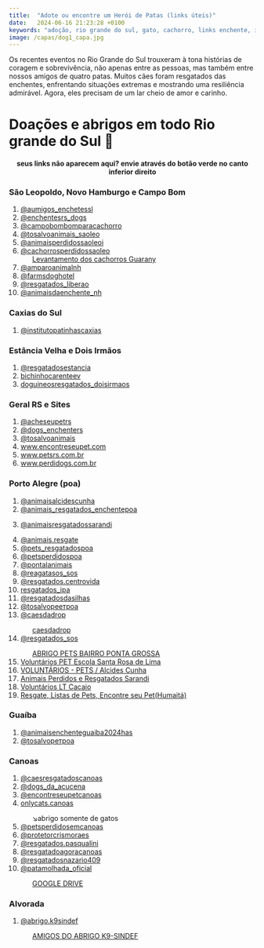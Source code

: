 ```yaml
---
title:  "Adote ou encontre um Herói de Patas (links úteis)"
date:   2024-06-16 21:23:28 +0100
keywords: "adoção, rio grande do sul, gato, cachorro, links enchente, instagram, whatsapp"
image: /capas/dog1_capa.jpg
---
```



Os recentes eventos no Rio Grande do Sul trouxeram à tona histórias de coragem e sobrevivência, não apenas entre as pessoas, mas também entre nossos amigos de quatro patas. Muitos cães foram resgatados das enchentes, enfrentando situações extremas e mostrando uma resiliência admirável. Agora, eles precisam de um lar cheio de amor e carinho. 

# Doações e abrigos em todo Rio grande do Sul 🧉
<center>
<h4><i class="fa-regular fa-bell"></i> seus links não aparecem aqui? envie através do botão verde no canto inferior direito </h4>
</center>

<div data-fillout-id="4WjgbZvDxrus" data-fillout-embed-type="popup" data-fillout-button-text="ENVIE UMA DOAÇÃO" data-fillout-dynamic-resize data-fillout-button-color="#00D084" data-fillout-button-float="bottom-right" data-fillout-inherit-parameters data-fillout-popup-size="small"></div><script src="https://server.fillout.com/embed/v1/"></script>










### São Leopoldo, Novo Hamburgo e Campo Bom
<ol>

<li><i class="fa-brands fa-instagram"></i> <a href="https://www.instagram.com/aumigos_enchentessl/" target="_blank">@aumigos_enchetessl
</a> </li>
<li><i class="fa-brands fa-instagram"></i> <a href="https://www.instagram.com/dogs_enchenters/" target="_blank">@enchentesrs_dogs
</a> </li>
<li><i class="fa-brands fa-instagram"></i> <a href="https://www.instagram.com/campobompracachorro/" target="_blank">@campobombomparacachorro
</a> </li>
<li><i class="fa-brands fa-instagram"></i> <a href="https://www.instagram.com/tosalvosao_leo/" target="_blank">@tosalvoanimais_saoleo
</a> </li>
<li><i class="fa-brands fa-instagram"></i> <a href="https://www.instagram.com/animaisperdidossaoleo/reels/" target="_blank">@animaisperdidossaoleoi
</a> </li>
<li><i class="fa-brands fa-instagram"></i> <a href="https://www.instagram.com/cachorrosperdidossaoleo/" target="_blank">@cachorrosperdidossaoleo <ul><i class="fa-solid fa-file-pdf"></i> <a href="https://drive.google.com/file/d/1MNpXXL0gjtK54WkA-iVD1f5D3pto4jVm/view" target="_blank">Levantamento dos cachorros Guarany</a></ul>
</a> </li>
<li><i class="fa-brands fa-instagram"></i> <a href="https://www.instagram.com/amparoanimalnh/" target="_blank">@amparoanimalnh
</a> </li>
<li><i class="fa-brands fa-instagram"></i> <a href="https://www.instagram.com/farmsdoghotel/" target="_blank">@farmsdoghotel
</a> </li>
<li><i class="fa-brands fa-instagram"></i> <a href="https://www.instagram.com/resgatados_liberato/" target="_blank">@resgatados_liberao
</a> </li>
<li><i class="fa-brands fa-instagram"></i> <a href="https://www.instagram.com/animaisdaenchente_nh/" target="_blank">@animaisdaenchente_nh
</a> </li>



</ol>


### Caxias do Sul
<ol>

<li><i class="fa-brands fa-instagram"></i> <a href="https://www.instagram.com/institutopatinhascaxias/" target="_blank">@institutopatinhascaxias</a> </li>

</ol>



### Estância Velha e Dois Irmãos
<ol>

<li><i class="fa-brands fa-instagram"></i> <a href="https://www.instagram.com/resgatadosestancia/" target="_blank">@resgatadosestancia</a> </li>
<li><i class="fa-brands fa-instagram"></i> <a href="https://www.instagram.com/bichinhocarenteev/" target="_blank">bichinhocarenteev</a> </li>
<li><i class="fa-brands fa-instagram"></i> <a href="https://www.instagram.com/doguinhosresgatadosenchente_di/" target="_blank">doguineosresgatados_doisirmaos</a> </li>
</ol>


### Geral RS e Sites
<ol>

<li><i class="fa-brands fa-instagram"></i> <a href="https://www.instagram.com/acheseupetrs/" target="_blank">@acheseupetrs</a> </li>
<li><i class="fa-brands fa-instagram"></i> <a href="https://www.instagram.com/dogs_enchenters/" target="_blank">@dogs_enchenters
</a> </li>
<li><i class="fa-brands fa-instagram"></i> <a href="https://www.instagram.com/tosalvoanimais/" target="_blank">@tosalvoanimais
</a> </li>
<li><i class="fa-solid fa-link"></i> <a href="https://www.encontreseupet.com/" target="_blank">www.encontreseupet.com</a> </li>
<li><i class="fa-solid fa-link"></i> <a href="https://petsrs.com.br/" target="_blank">www.petsrs.com.br
</a> </li>
<li><i class="fa-solid fa-link"></i> <a href="http://www.perdidogs.com.br/" target="_blank">www.perdidogs.com.br</a> </li>
</ol>



### Porto Alegre (poa)
<ol>

<li><i class="fa-brands fa-instagram"></i> <a href="https://www.instagram.com/acheseupetrs/" target="_blank">@animaisalcidescunha
</a> </li>

<li><i class="fa-brands fa-instagram"></i> <a href="https://www.instagram.com/animais_resgatados_enchentepoa/" target="_blank">@animais_resgatados_enchentepoa

</a> </li>
<li><i class="fa-brands fa-instagram"></i> <a href="https://www.instagram.com/animaisresgatadosarandi/" target="_blank">@animaisresgatadossarandi

</a> </li>
<li><i class="fa-brands fa-instagram"></i> <a href="https://www.encontreseupet.com/" target="_blank">@animais.resgate
</a> </li>
<li><i class="fa-brands fa-instagram"></i> <a href="https://www.instagram.com/pets_resgatadospoa/" target="_blank">@pets_resgatadospoa </a> </li>
<li><i class="fa-brands fa-instagram"></i> <a href="https://www.instagram.com/petsperdidospoa/" target="_blank">@petsperdidospoa
</a> </li>
<li><i class="fa-brands fa-instagram"></i> <a href="https://www.instagram.com/pontalanimais/" target="_blank">@pontalanimais
</a> </li>
<li><i class="fa-brands fa-instagram"></i> <a href="https://www.instagram.com/reagatasos_sos" target="_blank">@reagatasos_sos
</a> </li>
<li><i class="fa-brands fa-instagram"></i> <a href="https://www.instagram.com/resgatados.centrovida/" target="_blank">@resgatados.centrovida
</a> </li>
<li><i class="fa-brands fa-instagram"></i> <a href="https://www.instagram.com/resgatados_ipa/" target="_blank">resgatados_ipa
</a> </li>
<li><i class="fa-brands fa-instagram"></i> <a href="https://www.instagram.com/resgatadosdasilhas/" target="_blank">@resgatadosdasilhas
</a> </li>
<li><i class="fa-brands fa-instagram"></i> <a href="https://www.instagram.com/tosalvopetpoa/" target="_blank">@tosalvopeетроа
</a> </li>

<li><i class="fa-brands fa-instagram"></i> <a href="https://www.instagram.com/caesdadrop/" target="_blank">@caesdadrop
</a> </li><ul><i class="fa-brands fa-whatsapp"></i> <a href="https://chat.whatsapp.com/HgemZgLK5U1JH7V8jZZSRg" target="_blank">caesdadrop</a></ul>

<li><i class="fa-brands fa-instagram"></i> <a href="https://www.instagram.com/resgatados_sos?igsh=d25mYWhkMHZmcWc3" target="_blank">@resgatados_sos
</a> </li><ul><i class="fa-brands fa-whatsapp"></i> <a href="https://chat.whatsapp.com/FCA8CKgwtoOKDFq8Fu427l" target="_blank">ABRIGO PETS BAIRRO PONTA GROSSA</a></ul>

<li><i class="fa-brands fa-whatsapp"></i> <a href=" https://chat.whatsapp.com/BXHSUqoWMvwEtj56b2ZFZT" target="_blank">Voluntários PET Escola Santa Rosa de Lima
</a> </li>
<li><i class="fa-brands fa-whatsapp"></i> <a href=" https://chat.whatsapp.com/DWc1JPaYUcp38nlKig56qU" target="_blank">VOLUNTÁRIOS - PETS / Alcides Cunha
</a> </li>
<li><i class="fa-brands fa-whatsapp"></i> <a href="https://chat.whatsapp.com/LvueiXmvl2DKSZyJDMdHAv" target="_blank">Animais Perdidos e Resgatados Sarandi
</a> </li>
<li><i class="fa-brands fa-whatsapp"></i> <a href="https://chat.whatsapp.com/GuTacsVx0FRDKlptcDWNH8" target="_blank">Voluntários LT Cacaio
</a> </li>
<li><i class="fa-brands fa-whatsapp"></i> <a href="https://chat.whatsapp.com/GuTacsVx0FRDKlptcDWNH8" target="_blank">Resgate, Listas de Pets, Encontre seu  Pet(Humaitá)
</a> </li>

</ol>



### Guaíba
<ol>

<li><i class="fa-brands fa-instagram"></i> <a href="https://www.instagram.com/animaisenchenteguaiba2024/" target="_blank">@animaisenchenteguaiba2024has</a> </li>
<li><i class="fa-brands fa-instagram"></i> <a href="https://www.instagram.com/tosalvopetpoa/" target="_blank">@tosalvoретроа
</a> </li>
</ol>


### Canoas

<ol>



<li><i class="fa-brands fa-instagram"></i> <a href="https://www.instagram.com/caesresgatadoscanoas/" target="_blank">@caesresgatadoscanoas</a> </li>

<li><i class="fa-brands fa-instagram"></i> <a href="https://www.instagram.com/dogs_da_acucena/" target="_blank">@dogs_da_acucena</a> </li>

<li><i class="fa-brands fa-instagram"></i> <a href="https://www.instagram.com/encontreseupet.canoas/" target="_blank">@encontreseupetcanoas</a> </li>

<li><i class="fa-brands fa-instagram"></i> <a href="https://www.instagram.com/onlycats.canoas/?hl=en" target="_blank">onlycats.canoas</a></li><ul>↘️abrigo somente de gatos</ul>

<li><i class="fa-brands fa-instagram"></i> <a href="https://www.instagram.com/pets.perdidoscanoas/" target="_blank">@petsperdidosemcanoas</a> </li>

<li><i class="fa-brands fa-instagram"></i> <a href="https://www.instagram.com/protetorcrismoraes/?hl=en" target="_blank">@protetorcrismoraes</a> </li>

<li><i class="fa-brands fa-instagram"></i> <a href="https://www.instagram.com/resgatados.pasqualini/" target="_blank">@resgatados.pasqualini</a> </li>

<li><i class="fa-brands fa-instagram"></i> <a href="https://www.instagram.com/resgatadoagoracanoas/" target="_blank">@resgatadoagoracanoas</a> </li>

<li><i class="fa-brands fa-instagram"></i> <a href="https://www.instagram.com/resgatadosnazario409/" target="_blank">@resgatadosnazario409</a></li>

<li><i class="fa-brands fa-instagram"></i> <a href="https://www.instagram.com/patamolhada_oficial/" target="_blank">@patamolhada_oficial</a></li><ul><i class="fa-brands fa-google-drive"></i><a href="https://drive.google.com/drive/mobile/folders/1HDvyyZRoCDGBunRMj3b6tQrHDxktgVHZ?usp=share_link" target="_blank">GOOGLE DRIVE</a> </ul>

</ol>


### Alvorada
<ol>

<li><i class="fa-brands fa-instagram"></i> <a href="https://www.instagram.com/abrigo.k9sindef?igsh=MW8yNjk0NmVzbGlsOA%3D%3D" target="_blank">@abrigo.k9sindef
</a> </li> <ul><i class="fa-brands fa-whatsapp"></i> <a href="https://chat.whatsapp.com/DIpnMevEXnXJ2R2ulgDQju" target="_blank">AMIGOS DO ABRIGO K9-SINDEF</a></ul>
</ol>














